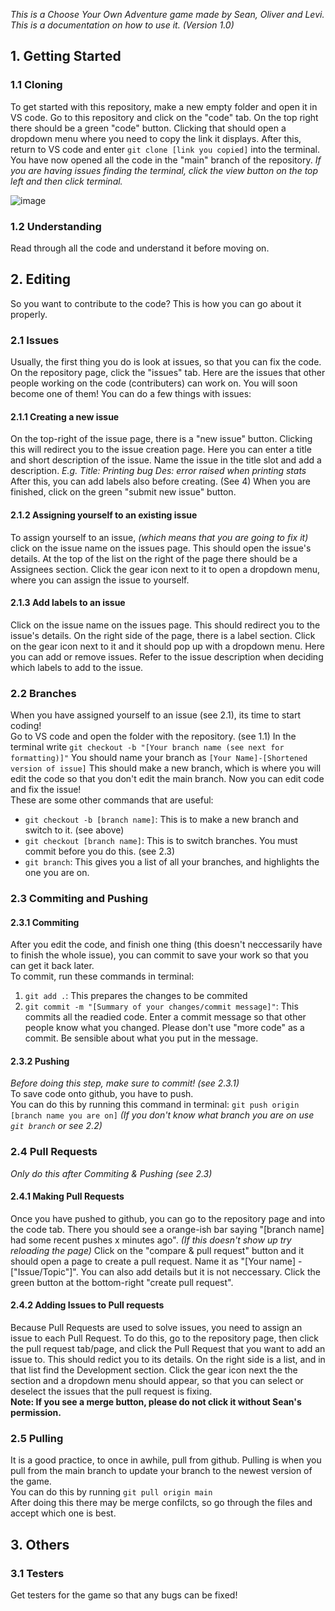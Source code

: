 *This is a Choose Your Own Adventure game made by Sean, Oliver and Levi.*
*This is a documentation on how to use it. (Version 1.0)*
## 1. Getting Started
### 1.1 Cloning
To get started with this repository, make a new empty folder and open it in VS code.
Go to this repository and click on the "code" tab. On the top right there should be a green "code" button. Clicking that should open a dropdown menu where you need to copy the link it displays. After this, return to VS code and enter `git clone [link you copied]` into the terminal. You have now opened all the code in the "main" branch of the repository.
*If you are having issues finding the terminal, click the view button on the top left and then click terminal.*

![image](https://github.com/user-attachments/assets/e951ae34-c6e6-4cdf-bc7f-63845c27bd28)
### 1.2 Understanding
Read through all the code and understand it before moving on.

## 2. Editing
So you want to contribute to the code? This is how you can go about it properly.

### 2.1 Issues
Usually, the first thing you do is look at issues, so that you can fix the code. On the repository page, click the "issues" tab. Here are the issues that other people working on the code (contributers) can work on. You will soon become one of them! You can do a few things with issues:
#### 2.1.1 Creating a new issue
On the top-right of the issue page, there is a "new issue" button. Clicking this will redirect you to the issue creation page. Here you can enter a title and short description of the  issue. Name the issue in the title slot and add a description. *E.g. Title: Printing bug Des: error raised when printing stats*
After this, you can add labels also before creating. (See 4)
When you are finished, click on the green "submit new issue" button.
#### 2.1.2 Assigning yourself to an existing issue
To assign yourself to an issue, *(which means that you are going to fix it)* click on the issue name on the issues page. This should open the issue's details. At the top of the list on the right of the page there should be a Assignees section. Click the gear icon next to it to open a dropdown menu, where you can assign the issue to yourself.
#### 2.1.3 Add labels to an issue
Click on the issue name on the issues page. This should redirect you to the issue's details. On the right side of the page, there is a label section. Click on the gear icon next to it and it should pop up with a dropdown menu. Here you can add or remove issues. Refer to the issue description when deciding which labels to add to the issue.

### 2.2 Branches
When you have assigned yourself to an issue (see 2.1), its time to start coding! <br>
Go to VS code and open the folder with the repository. (see 1.1) In the terminal write `git checkout -b "[Your branch name (see next for formatting)]"` You should name your branch as `[Your Name]-[Shortened version of issue]` This should make a new branch, which is where you will edit the code so that you don't edit the main branch. Now you can edit code and fix the issue! <br>
These are some other commands that are useful:
  * `git checkout -b [branch name]`: This is to make a new branch and switch to it. (see above)
  * `git checkout [branch name]`: This is to switch branches. You must commit before you do this. (see 2.3)
  * `git branch`: This gives you a list of all your branches, and highlights the one you are on.

### 2.3 Commiting and Pushing
#### 2.3.1 Commiting
After you edit the code, and finish one thing (this doesn't neccessarily have to finish the whole issue), you can commit to save your work so that you can get it back later. <br>
To commit, run these commands in terminal:
  1. `git add .`: This prepares the changes to be commited
  2. `git commit -m "[Summary of your changes/commit message]"`: This commits all the readied code. Enter a commit message so that other people know what you changed. Please don't use "more code" as a commit. Be sensible about what you put in the message.
#### 2.3.2 Pushing
*Before doing this step, make sure to commit! (see 2.3.1)* <br>
To save code onto github, you have to push. <br>
You can do this by running this command in terminal: `git push origin [branch name you are on]` *(If you don't know what branch you are on use `git branch` or see 2.2)*

### 2.4 Pull Requests
*Only do this after Commiting & Pushing (see 2.3)*
#### 2.4.1 Making Pull Requests
Once you have pushed to github, you can go to the repository page and into the code tab. There you should see a orange-ish bar saying "[branch name] had some recent pushes x minutes ago". *(If this doesn't show up try reloading the page)* Click on the "compare & pull request" button and it should open a page to create a pull request. Name it as "[Your name] - ["Issue/Topic"]". You can also add details but it is not neccessary. Click the green button at the bottom-right "create pull request".
#### 2.4.2 Adding Issues to Pull requests
Because Pull Requests are used to solve issues, you need to assign an issue to each Pull Request. To do this, go to the repository page, then click the pull request tab/page, and click the Pull Request that you want to add an issue to. This should redict you to its details. On the right side is a list, and in that list find the Development section. Click the gear icon next the the section and a dropdown menu should appear, so that you can select or deselect the issues that the pull request is fixing. <br>
**Note: If you see a merge button, please do not click it without Sean's permission.**

### 2.5 Pulling
It is a good practice, to once in awhile, pull from github. Pulling is when you pull from the main branch to update your branch to the newest version of the game. <br>
You can do this by running `git pull origin main` <br>
After doing this there may be merge confilcts, so go through the files and accept which one is best.

## 3. Others
### 3.1 Testers
Get testers for the game so that any bugs can be fixed!
